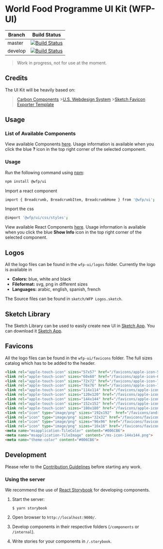 # World Food Programme UI Kit (WFP-UI)

| Branch  | Build Status                                                                                     |
| ------- | ------------------------------------------------------------------------------------------------ |
| master  | [![Build Status](https://travis-ci.org/wfp/ui.svg?branch=master)](https://travis-ci.org/wfp/ui)  |
| develop | [![Build Status](https://travis-ci.org/wfp/ui.svg?branch=develop)](https://travis-ci.org/wfp/ui) |

> Work in progress, not for use at the moment.

## Credits

The UI Kit will be heavily based on:

> [Carbon Components](https://github.com/carbon-design-system/carbon-components) >[U.S. Webdesign System](https://designsystem.digital.gov/page-templates/#landing-page) >[Sketch Favicon Exporter Template](https://github.com/frederik-jacques/sketch-favicon-exporter-template)

## Usage

### List of Available Components

View available Components [here](http://ui.wfp.org). Usage information is available when you click the blue **?** icon in the top right corner of the selected component.

### Usage

Run the following command using [npm](https://www.npmjs.com/):

```bash
npm install @wfp/ui
```

Import a react component

```bash
import { Breadcrumb, BreadcrumbItem, BreadcrumbHome } from '@wfp/ui';
```

Import the css

```bash
@import '@wfp/ui/css/styles';
```

View available React Components [here](http://pydev.wfp.org:8282/). Usage information is available when you click the blue **Show Info** icon in the top right corner of the selected component.

## Logos

All the logo files can be found in the `wfp-ui/logos` folder.
Currently the logo is available in

* **Colors:** blue, white and black
* **Fileformat:** svg, png in different sizes
* **Languages:** arabic, english, spanish, french

The Source files can be found in `sketch/WFP Logos.sketch`.

## Sketch Library

The Sketch Library can be used to easily create new UI in [Sketch App](https://www.sketchapp.com/).
You can download it [Sketch App](https://www.sketchapp.com/).

## Favicons

All the logo files can be found in the `wfp-ui/favicons` folder.
The full sizes catalog which has to be added to the header.

```html
<link rel="apple-touch-icon" sizes="57x57" href="/favicons/apple-icon-57x57.png">
<link rel="apple-touch-icon" sizes="60x60" href="/favicons/apple-icon-60x60.png">
<link rel="apple-touch-icon" sizes="72x72" href="/favicons/apple-icon-72x72.png">
<link rel="apple-touch-icon" sizes="76x76" href="/favicons/apple-icon-76x76.png">
<link rel="apple-touch-icon" sizes="114x114" href="/favicons/apple-icon-114x114.png">
<link rel="apple-touch-icon" sizes="120x120" href="/favicons/apple-icon-120x120.png">
<link rel="apple-touch-icon" sizes="144x144" href="/favicons/apple-icon-144x144.png">
<link rel="apple-touch-icon" sizes="152x152" href="/favicons/apple-icon-152x152.png">
<link rel="apple-touch-icon" sizes="180x180" href="/favicons/apple-icon-180x180.png">
<link rel="icon" type="image/png" sizes="192x192"  href="/favicons/android-icon-192x192.png">
<link rel="icon" type="image/png" sizes="32x32" href="/favicons/favicon-32x32.png">
<link rel="icon" type="image/png" sizes="96x96" href="/favicons/favicon-96x96.png">
<link rel="icon" type="image/png" sizes="16x16" href="/favicons/favicon-16x16.png">
<meta name="msapplication-TileColor" content="#006CB6">
<meta name="msapplication-TileImage" content="/ms-icon-144x144.png">
<meta name="theme-color" content="#006CB6">
```

## Development

Please refer to the [Contribution Guidelines](./.github/CONTRIBUTING.md) before starting any work.

### Using the server

We recommend the use of [React Storybook](https://github.com/storybooks/react-storybook) for developing components.

1. Start the server:

   ```
   $ yarn storybook
   ```

2. Open browser to `http://localhost:9000/`.

3. Develop components in their respective folders (`/components` or `/internal`).

4. Write stories for your components in `/.storybook`.
